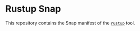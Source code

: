 # Rustup Snap

This repository contains the Snap manifest of the [`rustup`](https://github.com/rust-lang/rustup) tool.
